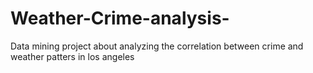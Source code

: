 # Weather-Crime-analysis-
Data mining project about analyzing the correlation between crime and weather patters in los angeles
